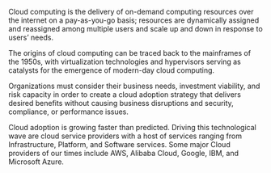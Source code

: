 Cloud computing is the delivery of on-demand computing resources over the internet on a pay-as-you-go basis; 
resources are dynamically assigned and reassigned among multiple users and scale up and down in response to users’ needs. 

The origins of cloud computing can be traced back to the mainframes of the 1950s, with virtualization technologies 
and hypervisors serving as catalysts for the emergence of modern-day cloud computing.

Organizations must consider their business needs, investment viability, and risk capacity in order to create a 
cloud adoption strategy that delivers desired benefits without causing business disruptions and security, compliance, or performance issues.

Cloud adoption is growing faster than predicted. Driving this technological wave are cloud service providers 
with a host of services ranging from Infrastructure, Platform, and Software services. Some major Cloud providers of 
our times include AWS, Alibaba Cloud, Google, IBM, and Microsoft Azure. 
